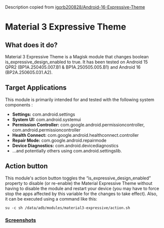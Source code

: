 Description copied from [igorb200828/Android-16-Expressive-Theme](https://github.com/igorb200828/Android-16-Expressive-Theme)

# Material 3 Expressive Theme

## What does it do?

Material 3 Expressive Theme is a Magisk module that changes boolean is_expressive_design_enabled to true. It has been tested on Android 15 QPR2 (BP1A.250405.007.B1 & BP1A.250505.005.B1) and Android 16 (BP2A.250605.031.A2).

## Target Applications

This module is primarily intended for and tested with the following system components :

*   **Settings:** com.android.settings
*   **System UI:** com.android.systemui
*   **Permission Controller:** com.google.android.permissioncontroller, com.android.permissioncontroller
*   **Health Connect:** com.google.android.healthconnect.controller
*   **Repair Mode:** com.google.android.repairmode
*   **Device Diagnostics:** com.android.devicediagnostics
*   ...and potentially others using com.android.settingslib.

## Action button

This module's action button toggles the “is_expressive_design_enabled” property to disable (or re-enable) the Material Expressive Theme without having to disable the module and restart your device (you may have to force stop the apps affected by this variable for the changes to take effect).
Also, it can be executed using a command like this:
```shell
su -c sh /data/adb/modules/material3-expressive/action.sh
```

### [Screenshots](https://github.com/igorb200828/Android-16-Expressive-Theme/tree/master/img)

